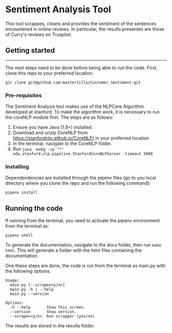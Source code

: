 # Sentiment Analysis Tool
This tool scrappes, cleans and provides the sentiment of the sentences encountered in online reviews. In particular, the results presentes are those of Curry's reviews on Truspilot. 

## Getting started

---

The next steps need to be done before being able to run the code.
First, clone this repo to your preferred location:

```
git clone git@github.com:mastertilla/Customer_Sentiment.git
```

### Pre-requisites

The Sentiment Analysis tool makes use of the NLPCore Algorithm developed at stanford. To make the algorithm work, it is necessary to run the coreNLP module first. The steps are as follows:

1. Ensure you have Java (1.8+) installed.
2. Download and unzip CoreNLP from https://stanfordnlp.github.io/CoreNLP/ in your preferred location
3. In the terminal, navigate to the CoreNLP folder.
4. Run ``java -mx6g -cp "*" edu.stanford.nlp.pipeline.StanfordCoreNLPServer -timeout 5000``

### Installing

Dependendencies are installed through the pipenv files (go to you local directory where you clone the repo and run the following command):

```
pipenv install
```

## Running the code

If running from the terminal, you need to activate the pipenv environment from the terminal as:

```
pipenv shell
```

To generate the documentation, navigate to the docs folder, then run ``make html``. This will generate a folder with the html files containing the documentation. 

One these steps are done, the code is run from the terminal as main.py with the following options:

```
Usage:
  main.py [--scrape=<y/n>]
  main.py -h | --help
  main.py --version

Options:
  -h --help       Show this screen.
  --version       Show version.
  --scrape=<y/n>  Run scrapper (yes/no)
```

The results are stored in the results folder.
